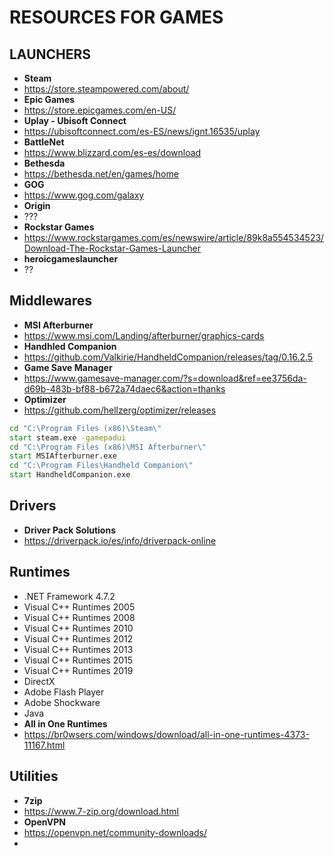 # RESOURCES FOR GAMES


## LAUNCHERS
- **Steam**
- https://store.steampowered.com/about/
- **Epic Games** 
- https://store.epicgames.com/en-US/
- **Uplay - Ubisoft Connect** 
- https://ubisoftconnect.com/es-ES/news/ignt.16535/uplay
- **BattleNet** 
- https://www.blizzard.com/es-es/download
- **Bethesda** 
- https://bethesda.net/en/games/home
- **GOG** 
- https://www.gog.com/galaxy
- **Origin** 
- ???
- **Rockstar Games** 
- https://www.rockstargames.com/es/newswire/article/89k8a554534523/Download-The-Rockstar-Games-Launcher
- **heroicgameslauncher**
- ??

## Middlewares
- **MSI Afterburner** 
- https://www.msi.com/Landing/afterburner/graphics-cards
- **Handhled Companion** 
- https://github.com/Valkirie/HandheldCompanion/releases/tag/0.16.2.5
- **Game Save Manager**
- https://www.gamesave-manager.com/?s=download&ref=ee3756da-d69b-483b-bf88-b672a74daec6&action=thanks
- **Optimizer** 
- https://github.com/hellzerg/optimizer/releases

```bat
cd "C:\Program Files (x86)\Steam\"
start steam.exe -gamepadui
cd "C:\Program Files (x86)\MSI Afterburner\"
start MSIAfterburner.exe
cd "C:\Program Files\Handheld Companion\"
start HandheldCompanion.exe
```

## Drivers
- **Driver Pack Solutions**
- https://driverpack.io/es/info/driverpack-online

## Runtimes
- .NET Framework 4.7.2
- Visual C++ Runtimes 2005
- Visual C++ Runtimes 2008
- Visual C++ Runtimes 2010
- Visual C++ Runtimes 2012
- Visual C++ Runtimes 2013
- Visual C++ Runtimes 2015
- Visual C++ Runtimes 2019
- DirectX
- Adobe Flash Player
- Adobe Shockware
- Java
- **All in One Runtimes** 
- https://br0wsers.com/windows/download/all-in-one-runtimes-4373-11167.html

## Utilities
- **7zip**
- https://www.7-zip.org/download.html
- **OpenVPN**
- https://openvpn.net/community-downloads/
- 
